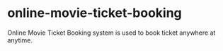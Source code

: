 # online-movie-ticket-booking
Online Movie Ticket Booking system is used to book ticket anywhere at anytime.

